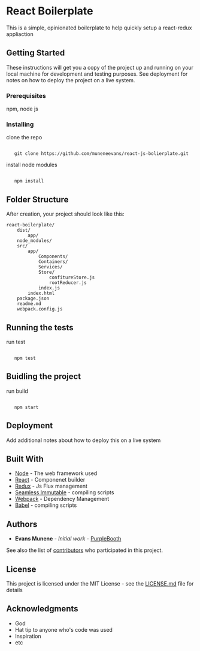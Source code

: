 # React Boilerplate

This is a simple, opinionated boilerplate to help quickly setup a react-redux appliaction

## Getting Started

These instructions will get you a copy of the project up and running on your local machine for development and testing purposes. See deployment for notes on how to deploy the project on a live system.

### Prerequisites

npm,
node js



### Installing

clone the repo
```

   git clone https://github.com/muneneevans/react-js-bolierplate.git

```

install node modules
```

   npm install

```
## Folder Structure

After creation, your project should look like this:

```
react-boilerplate/
    dist/
        app/    
    node_modules/
    src/
        app/
            Components/
            Containers/
            Services/
            Store/
                confitureStore.js
                rootReducer.js
            index.js
        index.html
    package.json
    readme.md
    webpack.config.js
```


## Running the tests

run test
```

   npm test

```

## Buidling the project

run build
```

   npm start

```

## Deployment

Add additional notes about how to deploy this on a live system

## Built With

* [Node](https://nodejs.org/) - The web framework used
* [React](https://facebook.github.io/react/) - Componenet builder
* [Redux](http://redux.js.org/) - Js Flux management
* [Seamless Immutable](https://github.com/rtfeldman/seamless-immutable.git) - compiling scripts
* [Webpack](https://webpack.js.org/) - Dependency Management
* [Babel](https://babeljs.io/) - compiling scripts

## Authors

* **Evans Munene** - *Initial work* - [PurpleBooth](https://github.com/muneneevans)

See also the list of [contributors](https://github.com/muneneevans/react-js-bolierplate/graphs/contributors) who participated in this project.

## License

This project is licensed under the MIT License - see the [LICENSE.md](LICENSE.md) file for details

## Acknowledgments

* God
* Hat tip to anyone who's code was used
* Inspiration
* etc
